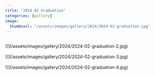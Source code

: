```yaml
---
title: "2024.02 Graduation"
categories: [gallery]
image:
  thumbnail: "/assets/images/gallery/2024/2024-02-graduation.jpg"
---
```

<br>
![](/assets/images/gallery/2024/2024-02-graduation-2.jpg)<br><br>
![](/assets/images/gallery/2024/2024-02-graduation-3.jpg)<br><br>
![](/assets/images/gallery/2024/2024-02-graduation-4.jpg)<br><br>